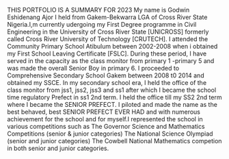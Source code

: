 THIS PORTFOLIO IS A SUMMARY FOR 2023
My name is Godwin Eshidenang Ajor I held from Gakem-Bekwarra LGA of Cross River State Nigeria.I,m currently udergoing my First Degree programme in Civil Engineering in the University of Cross River State [UNICROSS] formerly called Cross River University of Technology [CRUTECH].
I attended the Community Primary School Atibulum between 2002-2008 when i obtained my First School Leaving Certificate [FSLC]. During these period, I have served in the capacity as the class monitor from primary 1 -primary 5 and was made the overall Senior Boy in primary 6. I proceeded to Comprehensive Secondary School Gakem between 2008 t0 2014 and obtained my SSCE. In my secondary school era, I held the office of the class monitor from jss1, jss2, jss3 and ss1 after which I became the school time regulatory Prefect in ss1 2nd term. I held the office till my SS2 2nd term where I became the SENIOR PREFECT. I piloted and made the name as the best behaved, best SENIOR PREFECT EVER HAD and with numerous achievement for the school and for myself.I represented the school in various competitions such as
The Governor Science and Mathematics Competitions (senior & junior categories)
The National Science Olympiad (senior and junior categories)
The Cowbell National Mathematics competion in both senior and junior categories.
